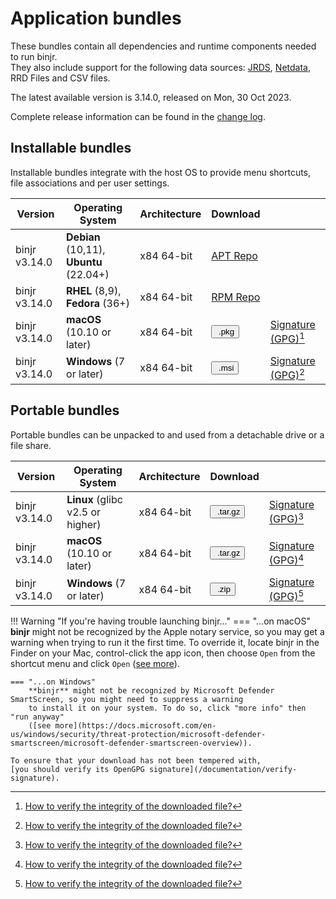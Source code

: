 # Application bundles

These bundles contain all dependencies and runtime components needed to run binjr.   
They also include support for the following data sources: 
[JRDS](https://github.com/fbacchella/jrds), [Netdata](https://www.netdata.cloud), RRD Files and CSV files.

The latest available version is 3.14.0, released on Mon, 30 Oct 2023.  

Complete release information can be found in the [change log](CHANGELOG.md). 

<style>
  .md-typeset button {
    cursor: pointer;
    transition: opacity 250ms;
  }
  .md-typeset button:hover {
    opacity: 0.75;
  }
  .md-typeset button  {
    border-style: solid;
    border-width: 5px;   
    border-radius: 5px;
    padding: 0px 5px 0px 5px;

    border-color: var(--md-accent-fg-color); 
    display: block;
    color: var(--md-accent-bg-color);
    background-color: var(--md-accent-fg-color);
  }
</style>

## Installable bundles

Installable bundles integrate with the host OS to provide menu shortcuts, file associations and per user settings.

|Version     | Operating System                        |  Architecture        |  Download  | |
|----------|-----------------------------------------|----------|------|----|
| binjr v3.14.0 | **Debian** (10,11), **Ubuntu** (22.04+) | x84 64-bit | [APT Repo](https://repos.binjr.eu/apt) |   |
| binjr v3.14.0 | **RHEL** (8,9), **Fedora** (36+)        | x84 64-bit | [RPM Repo](https://repos.binjr.eu/rpm) |   |
| binjr v3.14.0 | **macOS** (10.10 or later)              | x84 64-bit |  [<button ><img alt="" src="../../assets/images/download.svg"> .pkg</button>](https://github.com/binjr/binjr/releases/download/v3.14.0/binjr-3.14.0_mac-x86_64.pkg) | [Signature (GPG)](https://github.com/binjr/binjr/releases/download/v3.14.0/binjr-3.14.0_mac-x86_64.pkg.asc)[^1] |
| binjr v3.14.0 | **Windows** (7 or later)                | x84 64-bit | [<button><img alt="" src="../../assets/images/download.svg"> .msi</button>](https://github.com/binjr/binjr/releases/download/v3.14.0/binjr-3.14.0_windows-amd64.msi) | [Signature (GPG)](https://github.com/binjr/binjr/releases/download/v3.14.0/binjr-3.14.0_windows-amd64.msi.asc)[^1] |

## Portable bundles

Portable bundles can be unpacked to and used from a detachable drive or a file share.

|Version     | Operating System       |  Architecture        |  Download  | |
|----------|----------|----------|------|----|
| binjr v3.14.0 | **Linux** (glibc v2.5 or higher)| x84 64-bit | [<button ><img alt="" src="../../assets/images/download.svg"> .tar.gz</button>](https://github.com/binjr/binjr/releases/download/v3.14.0/binjr-3.14.0_linux-amd64.tar.gz)| [Signature (GPG)](https://github.com/binjr/binjr/releases/download/v3.14.0/binjr-3.14.0_linux-amd64.tar.gz.asc)[^1]  |
| binjr v3.14.0 | **macOS** (10.10 or later)| x84 64-bit | [<button ><img alt="" src="../../assets/images/download.svg"> .tar.gz</button>](https://github.com/binjr/binjr/releases/download/v3.14.0/binjr-3.14.0_mac-x86_64.tar.gz) | [Signature (GPG)](https://github.com/binjr/binjr/releases/download/v3.14.0/binjr-3.14.0_mac-x86_64.tar.gz.asc)[^1] |
| binjr v3.14.0 | **Windows** (7 or later)| x84 64-bit | [<button><img alt="" src="../../assets/images/download.svg"> .zip</button>](https://github.com/binjr/binjr/releases/download/v3.14.0/binjr-3.14.0_windows-amd64.zip)  | [Signature (GPG)](https://github.com/binjr/binjr/releases/download/v3.14.0/binjr-3.14.0_windows-amd64.zip.asc)[^1] |

[^1]: [How to verify the integrity of the downloaded file?](/documentation/verify-signature/)

!!! Warning "If you're having trouble launching binjr..."
    === "...on macOS"
        **binjr** might not be recognized by the Apple notary service, so you may get a warning when trying to run it the 
        first time.
        To override it, locate binjr in the Finder on your Mac, control-click the app icon, then choose `Open` from the
        shortcut menu and click `Open` ([see more](https://support.apple.com/guide/mac-help/mh40616/mac)).

    === "...on Windows"
        **binjr** might not be recognized by Microsoft Defender SmartScreen, so you might need to suppress a warning
        to install it on your system. To do so, click "more info" then "run anyway"
        ([see more](https://docs.microsoft.com/en-us/windows/security/threat-protection/microsoft-defender-smartscreen/microsoft-defender-smartscreen-overview)).
        
    To ensure that your download has not been tempered with,
    [you should verify its OpenGPG signature](/documentation/verify-signature).
           
